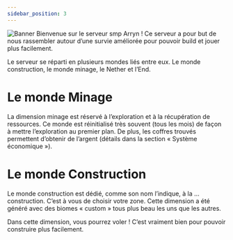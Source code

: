 ```yaml
---
sidebar_position: 3
---
```


![Banner](https://media.discordapp.net/attachments/1040672846613065758/1048378207528816760/si_tu_lis_sa_tes_sympa_mec.png?width=1192&height=670)
Bienvenue sur le serveur smp Arryn ! Ce serveur a pour but de nous rassembler autour d’une survie améliorée pour pouvoir build et jouer plus facilement.

Le serveur se réparti en plusieurs mondes liés entre eux. Le monde construction, le monde minage, le Nether et l’End.

# Le monde Minage
La dimension minage est réservé à l’exploration et à la récupération de ressources. Ce monde est réinitialisé très souvent (tous les mois) de façon à mettre l’exploration au premier plan. De plus, les coffres trouvés permettent d’obtenir de l’argent (détails dans la section « Système économique »).

# Le monde Construction
Le monde construction est dédié, comme son nom l’indique, à la … construction. C’est à vous de choisir votre zone. Cette dimension a été généré avec des biomes
« custom » tous plus beau les uns que les autres.

Dans cette dimension, vous pourrez voler ! C’est vraiment bien pour pouvoir construire plus facilement.
